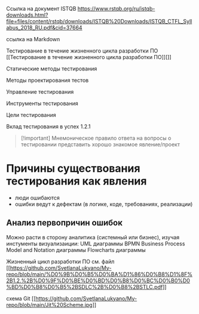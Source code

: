 
Ссылка на документ ISTQB 
https://www.rstqb.org/ru/istqb-downloads.html?file=files/content/rstqb/downloads/ISTQB%20Downloads/ISTQB_CTFL_Syllabus_2018_RU.pdf&cid=37664


ссылка на Markdown  


Тестирование в течение жизненного цикла разработки ПО [[Тестирование в течение жизненного цикла разработки ПО]][]]

Статические методы тестирования

Методы проектирования тестов

Управление тестирования

Инструменты тестирования

Цели тестирования

Вклад тестирования в успех  1.2.1

> [!important] Мнемоническое правило ответа на вопросы о тестировании 
> представить хорошо знакомое явление/проект

# Причины существования тестирования как явления
- люди ошибаются
- ошибки ведут к дефектам (в логике, коде, требованиях, реализации)


## Анализ первопричин ошибок
Можно расти в сторону аналитика (системный или бизнес), изучая инстументы визуализаиции:
UML диаграммы
BPMN Business Process Model and Notation диаграммы
Flowcharts диаграммы

Жизненный цикл разработки ПО см. файл [[https://github.com/SvetlanaLukyano/My-repo/blob/main/%D0%9B%D0%B5%D0%BA%D1%86%D0%B8%D1%8F%2B1.2.%2B%D0%9F%D0%BE%D0%BD%D0%B8%D0%BC%D0%B0%D0%BD%D0%B8%D0%B5%2BSDLC%2B%D0%B8%2BSTLC.pdf]]

схема Git [[https://github.com/SvetlanaLukyano/My-repo/blob/main/Jit%20Scheme.jpg]]




